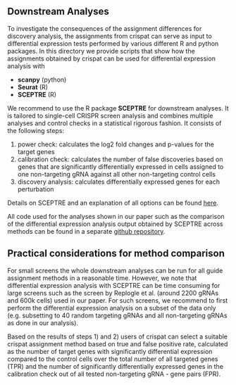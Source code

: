 Downstream Analyses 
--------------------------

To investigate the consequences of the assignment differences for discovery analysis, the assignments from crispat can serve as input to differential expression tests performed by various different R and python packages. In this directory we provide scripts that show how the assignments obtained by crispat can be used for differential expression analysis with

 - **scanpy** (python)
 - **Seurat** (R)
 - **SCEPTRE** (R)

We recommend to use the R package **SCEPTRE** for downstream analyses. It is tailored to single-cell CRISPR screen analysis and combines multiple analyses and control checks in a statistical rigorous fashion. It consists of the following steps:

1) power check: calculates the log2 fold changes and p-values for the target genes
2) calibration check: calculates the number of false discoveries based on genes that are significantly differentially expressed in cells assigned to one non-targeting gRNA against all other non-targeting control cells
3) discovery analysis: calculates differentially expressed genes for each perturbation

Details on SCEPTRE and an explanation of all options can be found [here](https://timothy-barry.github.io/sceptre-book/sceptre.html). 

All code used for the analyses shown in our paper such as the comparison of the differential expression analysis output obtained by SCEPTRE across methods can be found in a separate [github repository](https://github.com/velten-group/crispat_analysis). 

## Practical considerations for method comparison
For small screens the whole downstream analyses can be run for all guide assignment methods in a reasonable time. However, we note  that differential expression analysis with SCEPTRE can be time consuming for large screens such as the screen by Replogle et al. (around 2200 gRNAs and 600k cells) used in our paper. For such screens, we recommend to first perform the differential expression analysis on a subset of the data only (e.g. subsetting to 40 random targeting gRNAs and all non-targeting gRNAs as done in our analysis). 

Based on the results of steps 1) and 2) users of crispat can select a suitable crispat assignment method based on true and false positive rate, calculated as the number of target genes with significantly differential expression compared to the control cells over the total number of all targeted genes (TPR) and the number of significantly differentially expressed genes in the calibration check out of all tested non-targeting gRNA - gene pairs (FPR).
